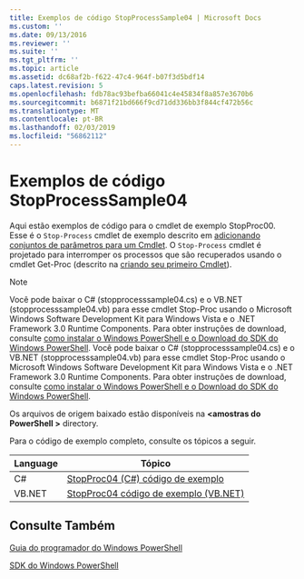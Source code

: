 ```yaml
---
title: Exemplos de código StopProcessSample04 | Microsoft Docs
ms.custom: ''
ms.date: 09/13/2016
ms.reviewer: ''
ms.suite: ''
ms.tgt_pltfrm: ''
ms.topic: article
ms.assetid: dc68af2b-f622-47c4-964f-b07f3d5bdf14
caps.latest.revision: 5
ms.openlocfilehash: fdb78ac93befba66041c4e45834f8a857e3670b6
ms.sourcegitcommit: b6871f21bd666f9cd71dd336bb3f844cf472b56c
ms.translationtype: MT
ms.contentlocale: pt-BR
ms.lasthandoff: 02/03/2019
ms.locfileid: "56862112"
---
```

# <a name="stopprocesssample04-code-samples"></a>Exemplos de código StopProcessSample04

Aqui estão exemplos de código para o cmdlet de exemplo StopProc00. Esse é o `Stop-Process` cmdlet de exemplo descrito em [adicionando conjuntos de parâmetros para um Cmdlet](../cmdlet/adding-parameter-sets-to-a-cmdlet.md). O `Stop-Process` cmdlet é projetado para interromper os processos que são recuperados usando o cmdlet Get-Proc (descrito na [criando seu primeiro Cmdlet](../cmdlet/creating-a-cmdlet-without-parameters.md)).

> [!NOTE]
> Você pode baixar o C# (stopprocesssample04.cs) e o VB.NET (stopprocesssample04.vb) para esse cmdlet Stop-Proc usando o Microsoft Windows Software Development Kit para Windows Vista e o .NET Framework 3.0 Runtime Components. Para obter instruções de download, consulte [como instalar o Windows PowerShell e o Download do SDK do Windows PowerShell](/powershell/developer/installing-the-windows-powershell-sdk).
> Você pode baixar o C# (stopprocesssample04.cs) e o VB.NET (stopprocesssample04.vb) para esse cmdlet Stop-Proc usando o Microsoft Windows Software Development Kit para Windows Vista e o .NET Framework 3.0 Runtime Components. Para obter instruções de download, consulte [como instalar o Windows PowerShell e o Download do SDK do Windows PowerShell](/powershell/developer/installing-the-windows-powershell-sdk).
>
> Os arquivos de origem baixado estão disponíveis na  **\<amostras do PowerShell >** directory.

Para o código de exemplo completo, consulte os tópicos a seguir.

|Language|Tópico|
|--------------|-----------|
|C#|[StopProc04 (C#) código de exemplo](./stopprocesssample04-csharp-sample-code.md)|
|VB.NET|[StopProc04 código de exemplo (VB.NET)](./stopprocesssample04-vb-net-sample-code.md)|

## <a name="see-also"></a>Consulte Também

[Guia do programador do Windows PowerShell](./windows-powershell-programmer-s-guide.md)

[SDK do Windows PowerShell](../windows-powershell-reference.md)